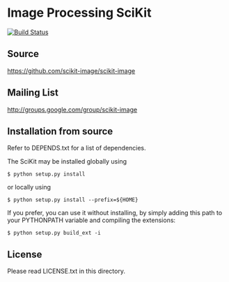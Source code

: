 Image Processing SciKit
=======================

[![Build Status](https://secure.travis-ci.org/scikit-image/scikit-image.png)](http://travis-ci.org/scikit-image/scikit-image)

Source
------
https://github.com/scikit-image/scikit-image

Mailing List
------------
http://groups.google.com/group/scikit-image

Installation from source
------------------------
Refer to DEPENDS.txt for a list of dependencies.

The SciKit may be installed globally using

    $ python setup.py install

or locally using

    $ python setup.py install --prefix=${HOME}

If you prefer, you can use it without installing, by simply adding
this path to your PYTHONPATH variable and compiling the extensions:

    $ python setup.py build_ext -i

License
-------
Please read LICENSE.txt in this directory.
